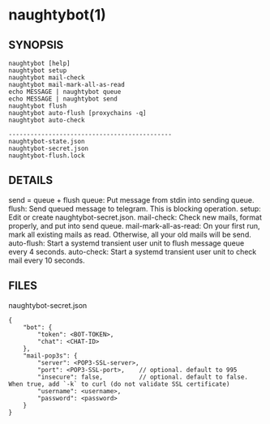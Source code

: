 # naughtybot(1)

## SYNOPSIS

    naughtybot [help]
    naughtybot setup
    naughtybot mail-check
    naughtybot mail-mark-all-as-read
    echo MESSAGE | naughtybot queue
    echo MESSAGE | naughtybot send
    naughtybot flush
    naughtybot auto-flush [proxychains -q]
    naughtybot auto-check

    ---------------------------------------------
    naughtybot-state.json
    naughtybot-secret.json
    naughtybot-flush.lock

## DETAILS

send = queue + flush
queue: Put message from stdin into sending queue.
flush: Send queued message to telegram. This is blocking operation.
setup: Edit or create naughtybot-secret.json.
mail-check: Check new mails, format properly, and put into send queue.
mail-mark-all-as-read: On your first run, mark all existing mails as read. Otherwise, all your old mails will be send.
auto-flush: Start a systemd transient user unit to flush message queue every 4 seconds.
auto-check: Start a systemd transient user unit to check mail every 10 seconds.

## FILES

naughtybot-secret.json

    {
        "bot": {
            "token": <BOT-TOKEN>,
            "chat": <CHAT-ID>
        },
        "mail-pop3s": {
            "server": <POP3-SSL-server>,
            "port": <POP3-SSL-port>,    // optional. default to 995
            "insecure": false,          // optional. default to false. When true, add `-k` to curl (do not validate SSL certificate)
            "username": <username>,
            "password": <password>
        }
    }

